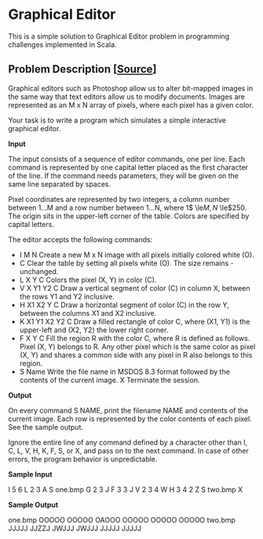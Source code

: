 Graphical Editor
================

This is a simple solution to Graphical Editor problem in programming challenges implemented in Scala.


Problem Description [[Source][1]]
-------------------

Graphical editors such as Photoshop allow us to alter bit-mapped images in the same way that text editors allow us to modify documents. Images are represented as an M x N array of pixels, where each pixel has a given color.

Your task is to write a program which simulates a simple interactive graphical editor.

**Input**

The input consists of a sequence of editor commands, one per line. Each command is represented by one capital letter placed as the first character of the line. If the command needs parameters, they will be given on the same line separated by spaces.

Pixel coordinates are represented by two integers, a column number between 1...M and a row number between 1...N, where 1$ \le$M, N$ \le$250. The origin sits in the upper-left corner of the table. Colors are specified by capital letters.

The editor accepts the following commands:

- I M N 	Create a new M x N image with all pixels initially colored white (O).
- C 	Clear the table by setting all pixels white (O). The size remains - unchanged.
- L X Y C 	Colors the pixel (X, Y) in color (C).
- V X Y1 Y2 C 	Draw a vertical segment of color (C) in column X, between the rows Y1 and Y2 inclusive.
- H X1 X2 Y C 	Draw a horizontal segment of color (C) in the row Y, between the columns X1 and X2 inclusive.
- K X1 Y1 X2 Y2 C 	Draw a filled rectangle of color C, where (X1, Y1) is the upper-left and (X2, Y2) the lower right corner.
- F X Y C 	Fill the region R with the color C, where R is defined as follows. Pixel (X, Y) belongs to R. Any other pixel which is the same color as pixel (X, Y) and shares a common side with any pixel in R also belongs to this region.
- S Name 	Write the file name in MSDOS 8.3 format followed by the contents of the current image.
X 	Terminate the session.

**Output**

On every command S NAME, print the filename NAME and contents of the current image. Each row is represented by the color contents of each pixel. See the sample output.

Ignore the entire line of any command defined by a character other than I, C, L, V, H, K, F, S, or X, and pass on to the next command. In case of other errors, the program behavior is unpredictable.

**Sample Input**

I 5 6
L 2 3 A
S one.bmp
G 2 3 J
F 3 3 J
V 2 3 4 W
H 3 4 2 Z
S two.bmp
X

**Sample Output**

one.bmp
OOOOO
OOOOO
OAOOO
OOOOO
OOOOO
OOOOO
two.bmp
JJJJJ
JJZZJ
JWJJJ
JWJJJ
JJJJJ
JJJJJ

[1]: http://www.programming-challenges.com/pg.php?page=downloadproblem&probid=110105&format=html        "Source"
